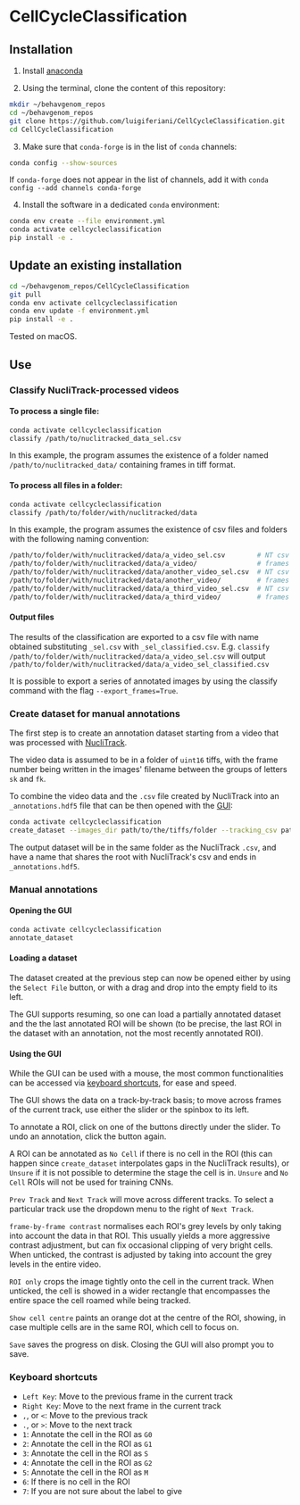 # CellCycleClassification

## Installation

1. Install [anaconda](https://www.anaconda.com/products/individual)

2. Using the terminal, clone the content of this repository:
```bash
mkdir ~/behavgenom_repos
cd ~/behavgenom_repos
git clone https://github.com/luigiferiani/CellCycleClassification.git
cd CellCycleClassification
```

3. Make sure that `conda-forge` is in the list of `conda` channels:
```bash
conda config --show-sources
```
If `conda-forge` does not appear in the list of channels, add it with
`conda config --add channels conda-forge`

4. Install the software in a dedicated `conda` environment:
```bash
conda env create --file environment.yml
conda activate cellcycleclassification
pip install -e .
```

## Update an existing installation

```bash
cd ~/behavgenom_repos/CellCycleClassification
git pull
conda env activate cellcycleclassification
conda env update -f environment.yml
pip install -e .
```

Tested on macOS.

## Use

### Classify NucliTrack-processed videos

#### To process a single file:
``` bash
conda activate cellcycleclassification
classify /path/to/nuclitracked_data_sel.csv
```

In this example, the program assumes the existence of a folder named
`/path/to/nuclitracked_data/` containing frames in tiff format.

#### To process all files in a folder:
``` bash
conda activate cellcycleclassification
classify /path/to/folder/with/nuclitracked/data
```

In this example, the program assumes the existence of csv files and folders
with the following naming convention:
```bash
/path/to/folder/with/nuclitracked/data/a_video_sel.csv        # NT csv
/path/to/folder/with/nuclitracked/data/a_video/               # frames folder
/path/to/folder/with/nuclitracked/data/another_video_sel.csv  # NT csv
/path/to/folder/with/nuclitracked/data/another_video/         # frames folder
/path/to/folder/with/nuclitracked/data/a_third_video_sel.csv  # NT csv
/path/to/folder/with/nuclitracked/data/a_third_video/         # frames folder
```

#### Output files
The results of the classification are exported to a csv file with name obtained
substituting `_sel.csv` with `_sel_classified.csv`.
E.g. `classify /path/to/folder/with/nuclitracked/data/a_video_sel.csv` will
output `/path/to/folder/with/nuclitracked/data/a_video_sel_classified.csv`

It is possible to export a series of annotated images by using the classify
command with the flag `--export_frames=True`.


### Create dataset for manual annotations

The first step is to create an annotation dataset starting from a video that was
processed with [NucliTrack](https://nuclitrack.readthedocs.io/en/latest/).

The video data is assumed to be in a folder of `uint16` tiffs, with the
frame number being written in the images' filename between the groups of letters
`sk` and `fk`.

To combine the video data and the `.csv` file created by NucliTrack into an
`_annotations.hdf5` file that can be then opened with the [GUI](#using-the-gui):
```bash
conda activate cellcycleclassification
create_dataset --images_dir path/to/the/tiffs/folder --tracking_csv path/to/nuclitrack/output.csv
```
The output dataset will be in the same folder as the NucliTrack `.csv`,
and have a name that shares the root with NucliTrack's csv and ends in
`_annotations.hdf5`.

### Manual annotations

#### Opening the GUI
```bash
conda activate cellcycleclassification
annotate_dataset
```

#### Loading a dataset
The dataset created at the previous step can now be opened either by using the
`Select File` button, or with a drag and drop into the empty field to its left.

The GUI supports resuming, so one can load a partially annotated dataset
and the the last annotated ROI will be shown
(to be precise, the last ROI in the dataset with an annotation,
not the most recently annotated ROI).

#### Using the GUI
While the GUI can be used with a mouse, the most common functionalities can be accessed via [keyboard shortcuts](#keyboard-shortcuts), for ease and speed.

The GUI shows the data on a track-by-track basis;
to move across frames of the current track, use either the slider
or the spinbox to its left.

To annotate a ROI, click on one of the buttons directly under the slider.
To undo an annotation, click the button again.

A ROI can be annotated as `No Cell` if there is no cell in the ROI
(this can happen since `create_dataset` interpolates gaps in the NucliTrack
results), or `Unsure` if it is not possible to determine the stage the cell
is in.
`Unsure` and `No Cell` ROIs will not be used for training CNNs.

`Prev Track` and `Next Track` will move across different tracks.
To select a particular track use the dropdown menu to the right of `Next Track`.

`frame-by-frame contrast` normalises each ROI's grey levels by only taking into
account the data in that ROI. This usually yields a more aggressive
contrast adjustment, but can fix occasional clipping of very bright cells.
When unticked, the contrast is adjusted by taking into account the grey levels
in the entire video.

`ROI only` crops the image tightly onto the cell in the current track.
When unticked, the cell is showed in a wider rectangle that encompasses
the entire space the cell roamed while being tracked.

`Show cell centre` paints an orange dot at the centre of the ROI, showing,
in case multiple cells are in the same ROI, which cell to focus on.

`Save` saves the progress on disk. Closing the GUI will also prompt you to save.

### Keyboard shortcuts

- `Left Key`: Move to the previous frame in the current track
- `Right Key`: Move to the next frame in the current track
- `,`, or `<`: Move to the previous track
- `.`, or `>`: Move to the next track
- `1`: Annotate the cell in the ROI as `G0`
- `2`: Annotate the cell in the ROI as `G1`
- `3`: Annotate the cell in the ROI as `S`
- `4`: Annotate the cell in the ROI as `G2`
- `5`: Annotate the cell in the ROI as `M`
- `6`: If there is no cell in the ROI
- `7`: If you are not sure about the label to give
